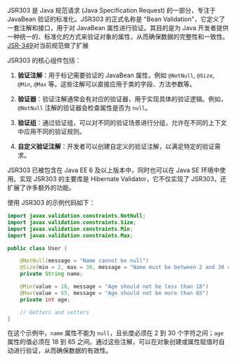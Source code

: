 JSR303 是 Java 规范请求 (Java Specification Request) 的一部分，专注于 JavaBean 验证的标准化。JSR303 的正式名称是 "Bean Validation"，它定义了一套注解和接口，用于对 JavaBean 属性进行验证。其目的是为 Java 开发者提供一种统一的、标准化的方式来验证对象的属性，从而确保数据的完整性和一致性。
[JSR-349](JSR-349.md)对当前规范做了扩展

JSR303 的核心组件包括：

1. **验证注解**：用于标记需要验证的 JavaBean 属性，例如 `@NotNull`, `@Size`, `@Min`, `@Max` 等。这些注解可以直接应用于类的字段、方法参数等。

2. **验证器**：验证注解通常会有对应的验证器，用于实现具体的验证逻辑。例如，`@NotNull` 注解的验证器会检查属性是否为 `null`。

3. **验证组**：通过验证组，可以对不同的验证场景进行分组，允许在不同的上下文中应用不同的验证规则。

4. **自定义验证注解**：开发者可以创建自定义的验证注解，以满足特定的验证需求。

JSR303 已被包含在 Java EE 6 及以上版本中，同时也可以在 Java SE 环境中使用。实现 JSR303 的主要库是 Hibernate Validator，它不仅实现了 JSR303，还扩展了许多额外的功能。

使用 JSR303 的示例代码如下：

```java
import javax.validation.constraints.NotNull;
import javax.validation.constraints.Size;
import javax.validation.constraints.Min;
import javax.validation.constraints.Max;

public class User {

    @NotNull(message = "Name cannot be null")
    @Size(min = 2, max = 30, message = "Name must be between 2 and 30 characters")
    private String name;

    @Min(value = 18, message = "Age should not be less than 18")
    @Max(value = 65, message = "Age should not be more than 65")
    private int age;

    // Getters and setters
}
```

在这个示例中，`name` 属性不能为 `null`，且长度必须在 2 到 30 个字符之间；`age` 属性的值必须在 18 到 65 之间。通过这些注解，可以在对象创建或属性赋值时自动进行验证，从而确保数据的有效性。